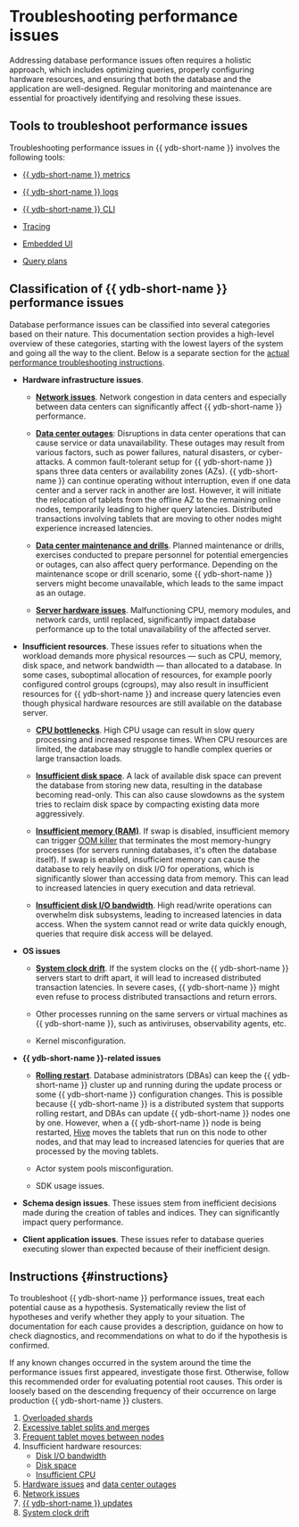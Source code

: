 # Troubleshooting performance issues

Addressing database performance issues often requires a holistic approach, which includes optimizing queries, properly configuring hardware resources, and ensuring that both the database and the application are well-designed. Regular monitoring and maintenance are essential for proactively identifying and resolving these issues.

## Tools to troubleshoot performance issues

Troubleshooting performance issues in {{ ydb-short-name }} involves the following tools:

- [{{ ydb-short-name }} metrics](../../../reference/observability/metrics/index.md)

- [{{ ydb-short-name }} logs](../../../devops/manual/logging.md)

- [{{ ydb-short-name }} CLI](../../../reference/ydb-cli/index.md)

- [Tracing](../../../reference/observability/tracing/setup.md)

- [Embedded UI](../../../reference/embedded-ui/index.md)

- [Query plans](../../query-plans-optimization.md)


## Classification of {{ ydb-short-name }} performance issues

Database performance issues can be classified into several categories based on their nature. This documentation section provides a high-level overview of these categories, starting with the lowest layers of the system and going all the way to the client. Below is a separate section for the [actual performance troubleshooting instructions](#instructions).

- **Hardware infrastructure issues**.

    - **[Network issues](infrastructure/network.md)**. Network congestion in data centers and especially between data centers can significantly affect {{ ydb-short-name }} performance.

    - **[Data center outages](infrastructure/dc-outage.md)**: Disruptions in data center operations that can cause service or data unavailability. These outages may result from various factors, such as power failures, natural disasters, or cyber-attacks. A common fault-tolerant setup for {{ ydb-short-name }} spans three data centers or availability zones (AZs). {{ ydb-short-name }} can continue operating without interruption, even if one data center and a server rack in another are lost. However, it will initiate the relocation of tablets from the offline AZ to the remaining online nodes, temporarily leading to higher query latencies. Distributed transactions involving tablets that are moving to other nodes might experience increased latencies.

    - **[Data center maintenance and drills](infrastructure/dc-drills.md)**. Planned maintenance or drills, exercises conducted to prepare personnel for potential emergencies or outages, can also affect query performance. Depending on the maintenance scope or drill scenario, some {{ ydb-short-name }} servers might become unavailable, which leads to the same impact as an outage.

    - **[Server hardware issues](infrastructure/hardware.md)**. Malfunctioning CPU, memory modules, and network cards, until replaced, significantly impact database performance up to the total unavailability of the affected server.

- **Insufficient resources**. These issues refer to situations when the workload demands more physical resources — such as CPU, memory, disk space, and network bandwidth — than allocated to a database. In some cases, suboptimal allocation of resources, for example poorly configured control groups (cgroups), may also result in insufficient resources for {{ ydb-short-name }} and increase query latencies even though physical hardware resources are still available on the database server.

    - **[CPU bottlenecks](hardware/cpu-bottleneck.md)**. High CPU usage can result in slow query processing and increased response times. When CPU resources are limited, the database may struggle to handle complex queries or large transaction loads.

    - **[Insufficient disk space](hardware/disk-space.md)**. A lack of available disk space can prevent the database from storing new data, resulting in the database becoming read-only. This can also cause slowdowns as the system tries to reclaim disk space by compacting existing data more aggressively.

    - **[Insufficient memory (RAM)](hardware/insufficient-memory.md)**. If swap is disabled, insufficient memory can trigger [OOM killer](https://en.wikipedia.org/wiki/Out_of_memory) that terminates the most memory-hungry processes (for servers running databases, it's often the database itself). If swap is enabled, insufficient memory can cause the database to rely heavily on disk I/O for operations, which is significantly slower than accessing data from memory. This can lead to increased latencies in query execution and data retrieval.

    - **[Insufficient disk I/O bandwidth](hardware/io-bandwidth.md)**. High read/write operations can overwhelm disk subsystems, leading to increased latencies in data access. When the system cannot read or write data quickly enough, queries that require disk access will be delayed.

- **OS issues**


    - **[System clock drift](system/system-clock-drift.md)**. If the system clocks on the {{ ydb-short-name }} servers start to drift apart, it will lead to increased distributed transaction latencies. In severe cases, {{ ydb-short-name }} might even refuse to process distributed transactions and return errors.

    - Other processes running on the same servers or virtual machines as {{ ydb-short-name }}, such as antiviruses, observability agents, etc.

    - Kernel misconfiguration.

- **{{ ydb-short-name }}-related issues**

    - **[Rolling restart](ydb/ydb-updates.md)**. Database administrators (DBAs) can keep the {{ ydb-short-name }} cluster up and running during the update process or some {{ ydb-short-name }} configuration changes. This is possible because {{ ydb-short-name }} is a distributed system that supports rolling restart, and DBAs can update {{ ydb-short-name }} nodes one by one. However, when a {{ ydb-short-name }} node is being restarted, [Hive](../../../concepts/glossary.md#hive) moves the tablets that run on this node to other nodes, and that may lead to increased latencies for queries that are processed by the moving tablets.

    - Actor system pools misconfiguration.

    - SDK usage issues.

- **Schema design issues**. These issues stem from inefficient decisions made during the creation of tables and indices. They can significantly impact query performance.

- **Client application issues**. These issues refer to database queries executing slower than expected because of their inefficient design.

## Instructions {#instructions}

To troubleshoot {{ ydb-short-name }} performance issues, treat each potential cause as a hypothesis. Systematically review the list of hypotheses and verify whether they apply to your situation. The documentation for each cause provides a description, guidance on how to check diagnostics, and recommendations on what to do if the hypothesis is confirmed.

If any known changes occurred in the system around the time the performance issues first appeared, investigate those first. Otherwise, follow this recommended order for evaluating potential root causes. This order is loosely based on the descending frequency of their occurrence on large production {{ ydb-short-name }} clusters.

1. [Overloaded shards](schemas/overloaded-shards.md)
1. [Excessive tablet splits and merges](schemas/splits-merges.md)
1. [Frequent tablet moves between nodes](ydb/tablets-moved.md)
1. Insufficient hardware resources:
    - [Disk I/O bandwidth](hardware/io-bandwidth.md)
    - [Disk space](hardware/disk-space.md)
    - [Insufficient CPU](hardware/cpu-bottleneck.md)
1. [Hardware issues](infrastructure/hardware.md) and [data center outages](infrastructure/dc-outage.md)
1. [Network issues](infrastructure/network.md)
1. [{{ ydb-short-name }} updates](ydb/ydb-updates.md)
1. [System clock drift](system/system-clock-drift.md)

